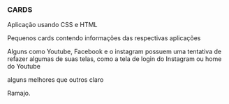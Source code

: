### CARDS

Aplicação usando CSS e HTML 

Pequenos cards contendo informações das respectivas aplicações

Alguns como Youtube, Facebook e o instagram possuem uma tentativa de refazer algumas de suas telas, como a tela de login do Instagram ou home do Youtube

alguns melhores que outros claro

Ramajo.